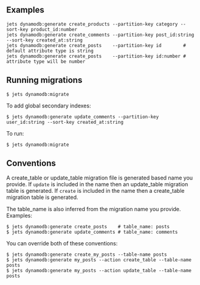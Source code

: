 ## Examples

    jets dynamodb:generate create_products --partition-key category --sort-key product_id:number
    jets dynamodb:generate create_comments --partition-key post_id:string --sort-key created_at:string
    jets dynamodb:generate create_posts    --partition-key id        # default attribute type is string
    jets dynamodb:generate create_posts    --partition-key id:number # attribute type will be number

## Running migrations

    $ jets dynamodb:migrate

To add global secondary indexes:

    $ jets dynamodb:generate update_comments --partition-key user_id:string --sort-key created_at:string

To run:

    $ jets dynamodb:migrate

## Conventions

A create_table or update_table migration file is generated based name you provide.  If `update` is included in the name then an update_table migration table is generated. If `create` is included in the name then a create_table migration table is generated.

The table_name is also inferred from the migration name you provide.  Examples:

    $ jets dynamodb:generate create_posts    # table_name: posts
    $ jets dynamodb:generate update_comments # table_name: comments

You can override both of these conventions:

    $ jets dynamodb:generate create_my_posts --table-name posts
    $ jets dynamodb:generate my_posts --action create_table --table-name posts
    $ jets dynamodb:generate my_posts --action update_table --table-name posts
